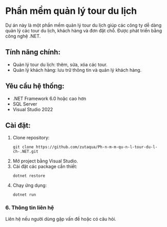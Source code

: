 # Phần mềm quản lý tour du lịch
Dự án này là một phần mềm quản lý tour du lịch giúp các công ty dễ dàng quản lý các tour du lịch, khách hàng và đơn đặt chỗ. Được phát triển bằng công nghệ .NET.
## Tính năng chính:
- Quản lý tour du lịch: thêm, sửa, xóa các tour.
- Quản lý khách hàng: lưu trữ thông tin và quản lý khách hàng.
## Yêu cầu hệ thống:
- .NET Framework 6.0 hoặc cao hơn
- SQL Server
- Visual Studio 2022
## Cài đặt:
1. Clone repository:
   ```
   git clone https://github.com/zutaqua/Ph-n-m-m-qu-n-l-tour-du-l-ch-.NET.git
   ```
2. Mở project bằng Visual Studio.
3. Cài đặt các package cần thiết:
   ```
   dotnet restore
   ```
4. Chạy ứng dụng:
   ```
   dotnet run
   ```

### 6. **Thông tin liên hệ**
Liên hệ nếu người dùng gặp vấn đề hoặc có câu hỏi.


